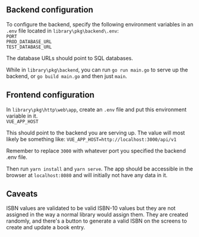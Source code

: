 ## Backend configuration

To configure the backend, specify the following environment variables in an `.env` file located in `library\pkg\backend\.env`:  
`PORT`  
`PROD_DATABASE_URL`  
`TEST_DATABASE_URL`  

The database URLs should point to SQL databases.  

While in `library\pkg\backend`, you can run `go run main.go` to serve up the backend, or `go build main.go` and then just `main`.  

## Frontend configuration  

In `library\pkg\http\web\app`, create an `.env` file and put this environment variable in it.  
`VUE_APP_HOST`  

This should point to the backend you are serving up.  The value will most likely be something like:
`VUE_APP_HOST=http://localhost:3000/api/v1`  

Remember to replace `3000` with whatever port you specified the backend .env file.  

Then run `yarn install` and `yarn serve`.  The app should be accessible in the browser at `localhost:8080` and will initially not have any data in it.    

## Caveats

ISBN values are validated to be valid ISBN-10 values but they are not assigned in the way a normal library would assign them.  They are created randomly, and there's a button to generate a valid ISBN on the screens to create and update a book entry.   
